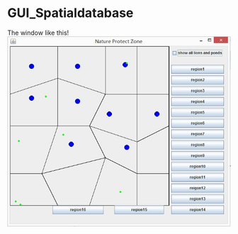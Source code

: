 # GUI_Spatialdatabase
The window like this!
![](https://github.com/cstgyxlove/GUI_Spatialdatabase/blob/master/initial.JPG)
